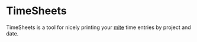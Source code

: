 TimeSheets
==========

TimeSheets is a tool for nicely printing your [mite](http://mite.yo.lk/ "mite. Schlanke Zeiterfassung für Teams & Freiberufler.") time entries by project and date.
